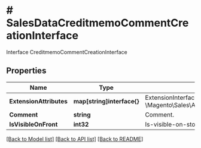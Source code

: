# # SalesDataCreditmemoCommentCreationInterface
Interface CreditmemoCommentCreationInterface

## Properties 


Name | Type | Description | Notes
------------ | ------------- | ------------- | -------------
**ExtensionAttributes**| **map[string]interface{}** | ExtensionInterface class for @see \\Magento\\Sales\\Api\\Data\\CreditmemoCommentCreationInterface  | [optional]
**Comment**| **string** | Comment.  |
**IsVisibleOnFront**| **int32** | Is-visible-on-storefront flag value.  |


[[Back to Model list]](../../README.md#models) [[Back to API list]](../../README.md#endpoints) [[Back to README]](../../README.md)

